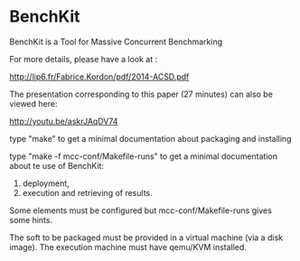 # BenchKit
BenchKit is a Tool for Massive Concurrent Benchmarking

For more details, please have a look at :

http://lip6.fr/Fabrice.Kordon/pdf/2014-ACSD.pdf

The presentation corresponding to this paper (27 minutes) can also be viewed here:

http://youtu.be/askrJAqDV74

type "make" to get a minimal documentation about packaging and installing

type "make -f mcc-conf/Makefile-runs" to get a minimal documentation
about te use of BenchKit:
1) deployment,
2) execution and retrieving of results.

Some elements must be configured but mcc-conf/Makefile-runs gives some 
hints.

The soft to be packaged must be provided in a virtual machine (via a disk image).
The execution machine must have qemu/KVM installed.
